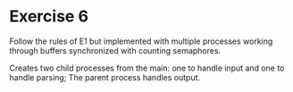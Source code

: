 # Exercise 6
Follow the rules of E1 but implemented with multiple processes working through buffers synchronized with counting semaphores.

Creates two child processes from the main: one to handle input and one to handle parsing; The parent process handles output.

